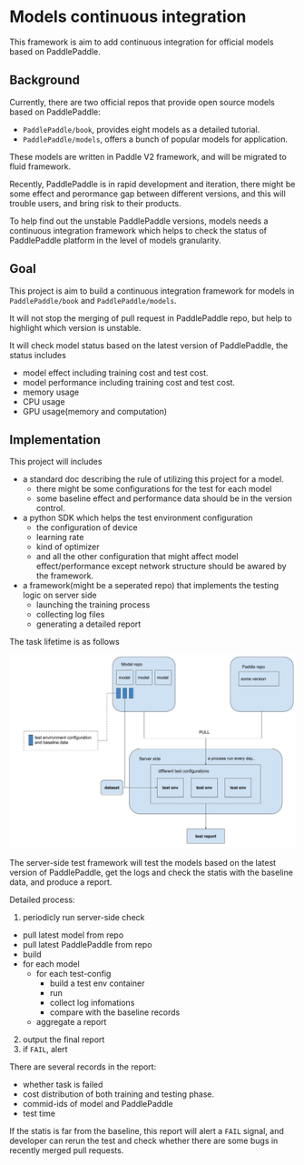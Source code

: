 # Models continuous integration

This framework is aim to add continuous integration for official models based on PaddlePaddle.

## Background
Currently, there are two official repos that provide open source models based on PaddlePaddle:

- `PaddlePaddle/book`, provides eight models as a detailed tutorial.
- `PaddlePaddle/models`, offers a bunch of popular models for application.

These models are written in Paddle V2 framework, and will be migrated to fluid framework.

Recently, PaddlePaddle is in rapid development and iteration, 
there might be some effect and perormance gap between different versions, and this will trouble users, and bring risk to their products.

To help find out the unstable PaddlePaddle versions, 
models needs a continuous integration framework which helps to check the status of PaddlePaddle platform in the level of models granularity.

## Goal
This project is aim to build a continuous integration framework for models in `PaddlePaddle/book` and `PaddlePaddle/models`.

It will not stop the merging of pull request in PaddlePaddle repo, but help to highlight which version is unstable.

It will check model status based on the latest version of PaddlePaddle, the status includes

- model effect including training cost and test cost.
- model performance including training cost and test cost.
- memory usage
- CPU usage
- GPU usage(memory and computation)

## Implementation
This project will includes 

- a standard doc describing the rule of utilizing this project for a model.
  - there might be some configurations for the test for each model
  - some baseline effect and performance data should be in the version control.
- a python SDK which helps the test environment configuration
  - the configuration of device
  - learning rate
  - kind of optimizer
  - and all the other configuration that might affect model effect/performance except network structure should be awared by the framework.
- a framework(might be a seperated repo) that implements the testing logic on server side
  - launching the training process
  - collecting log files
  - generating a detailed report

The task lifetime is as follows

<p align="center">
  <img src="./test-framework.jpg"/>
</p>

The server-side test framework will test the models based on the latest version of PaddlePaddle, 
get the logs and check the statis with the baseline data, and produce a report.

Detailed process:

1. periodicly run server-side check
  - pull latest model from repo
  - pull latest PaddlePaddle from repo
  - build
  - for each model
    - for each test-config
      - build a test env container
      - run
      - collect log infomations
      - compare with the baseline records
    - aggregate a report 
2. output the final report
3. if `FAIL`, alert

There are several records in the report:

- whether task is failed
- cost distribution of both training and testing phase.
- commid-ids of model and PaddlePaddle
- test time

If the statis is far from the baseline, this report will alert a `FAIL` signal, 
and developer can rerun the test and check whether there are some bugs in recently merged pull requests.
